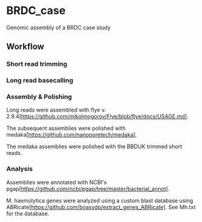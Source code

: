 # BRDC_case
Genomic assembly of a BRDC case study


## Workflow
### Short read trimming

### Long read basecalling


### Assembly & Polishing
Long reads were assembled with flye v. 2.9.4[https://github.com/mikolmogorov/Flye/blob/flye/docs/USAGE.md].
``` ```

The subsequent assemblies were polished with medaka[https://github.com/nanoporetech/medaka].
``` ```

The medaka assemblies were polished with the BBDUK trimmed short reads.
``` ```

### Analysis
Assemblies were annotated with NCBI's pgap[https://github.com/ncbi/pgap/tree/master/bacterial_annot]. 


M. haemolytica genes were analyzed using a custom blast database using ABRicate[https://github.com/boasvdp/extract_genes_ABRicate]. 
See Mh.txt for the database.
